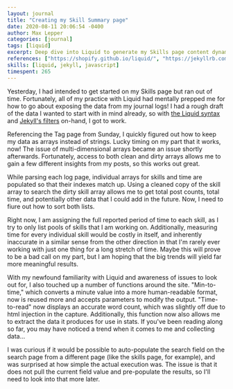 ```yaml
---
layout: journal
title: "Creating my Skill Summary page"
date: 2020-08-11 20:06:54 -0400
author: Max Lepper
categories: [journal]
tags: [liquid]
excerpt: Deep dive into Liquid to generate my Skills page content dynamically from journal logs
references: ["https://shopify.github.io/liquid/", "https://jekyllrb.com/docs/liquid/filters/", "https://devhints.io/jekyll", "http://blog.emmatosch.com/2016/03/09/using-custom-javascript-in-jekyll-blogs.html"]
skills: [liquid, jekyll, javascript]
timespent: 265
---
```


Yesterday, I had intended to get started on my Skills page but ran out of time. Fortunately, all of my practice with Liquid had mentally prepped me for how to go about exposing the data from my journal logs! I had a rough draft of the data I wanted to start with in mind already, so with [the Liquid syntax]({{page.references[0]}}) and [Jekyll's filters]({{page.references[1]}}) on-hand, I got to work.

Referencing the Tag page from Sunday, I quickly figured out how to keep my data as arrays instead of strings. Lucky timing on my part that it works, now! The issue of multi-dimensional arrays became an issue shortly afterwards. Fortunately, access to both clean and dirty arrays allows me to gain a few different insights from my posts, so this works out great.

While parsing each log page, individual arrays for skills and time are populated so that their indexes match up. Using a cleaned copy of the skill array to search the dirty skill array allows me to get total post counts, total time, and potentially other data that I could add in the future. Now, I need to fiure out how to sort both lists.

Right now, I am assigning the full reported period of time to each skill, as I try to only list pools of skills that I am working on. Additionally, measuring time for every individual skill would be costly in itself, and inherently inaccurate in a similar sense from the other direction in that I'm rarely ever working with just one thing for a long stretch of time. Maybe this will prove to be a bad call on my part, but I am hoping that the big trends will yield far more meaningful results.

With my newfound familiarity with Liquid and awareness of issues to look out for, I also touched up a number of functions around the site. "Min-to-time," which converts a minute value into a more human-readable format, now is reused more and accepts parameters to modify the output. "Time-to-read" now displays an accurate word count, which was slightly off due to html injection in the capture. Additionally, this function now also allows me to extract the data it produces for use in stats. If you've been reading along so far, you may have noticed a trend when it comes to me and collecting data...

I was curious if it would be possible to auto-populate the search field on the search page from a different page (like the skills page, for example), and was surprised at how simple the actual execution was. The issue is that it does not pull the current field value and pre-populate the results, so I'll need to look into that more later.